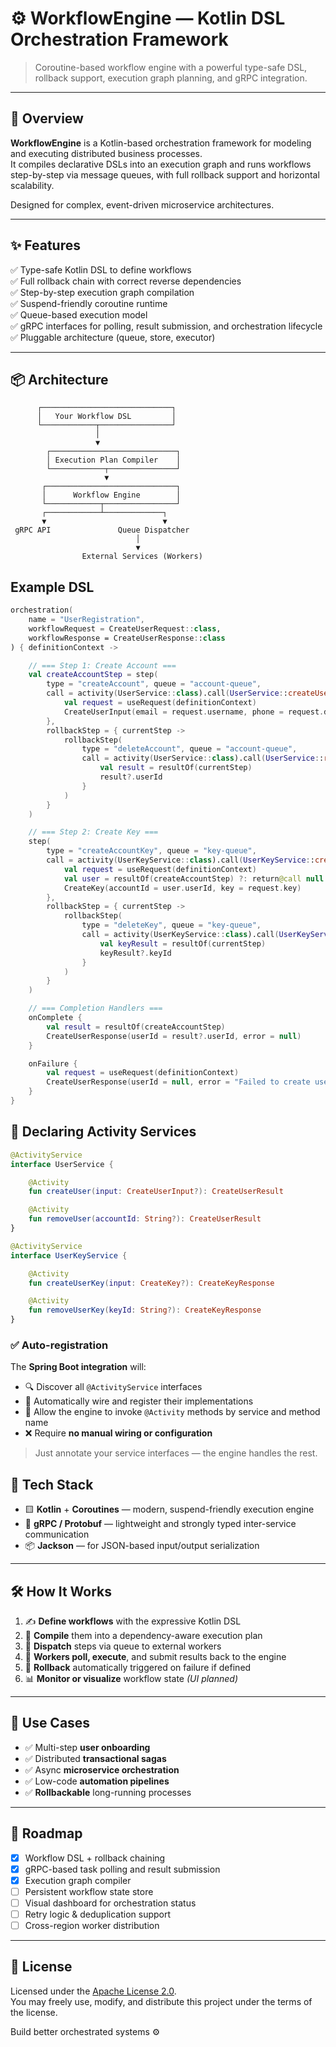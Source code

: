 # ⚙️ WorkflowEngine — Kotlin DSL Orchestration Framework

> Coroutine-based workflow engine with a powerful type-safe DSL, rollback support, execution graph planning, and gRPC integration.

---

## 🚀 Overview

**WorkflowEngine** is a Kotlin-based orchestration framework for modeling and executing distributed business processes.  
It compiles declarative DSLs into an execution graph and runs workflows step-by-step via message queues, with full rollback support and horizontal scalability.

Designed for complex, event-driven microservice architectures.

---

## ✨ Features

✅ Type-safe Kotlin DSL to define workflows  
✅ Full rollback chain with correct reverse dependencies  
✅ Step-by-step execution graph compilation  
✅ Suspend-friendly coroutine runtime  
✅ Queue-based execution model  
✅ gRPC interfaces for polling, result submission, and orchestration lifecycle  
✅ Pluggable architecture (queue, store, executor)

---

## 📦 Architecture

```text
      ┌─────────────────────────────┐
      │   Your Workflow DSL         │
      └────────────┬────────────────┘
                   │
                   ▼
        ┌────────────────────────────┐
        │ Execution Plan Compiler    │
        └────────────┬───────────────┘
                     ▼
       ┌─────────────────────────────┐
       │      Workflow Engine        │
       └────────────┬────────────────┘
       ┌────────────┴─────────────┐
       ▼                          ▼
 gRPC API               Queue Dispatcher
                            │
                            ▼
                External Services (Workers)
```

## Example DSL

```kotlin
orchestration(
    name = "UserRegistration",
    workflowRequest = CreateUserRequest::class,
    workflowResponse = CreateUserResponse::class
) { definitionContext ->

    // === Step 1: Create Account ===
    val createAccountStep = step(
        type = "createAccount", queue = "account-queue",
        call = activity(UserService::class).call(UserService::createUser) {
            val request = useRequest(definitionContext)
            CreateUserInput(email = request.username, phone = request.displayName)
        },
        rollbackStep = { currentStep ->
            rollbackStep(
                type = "deleteAccount", queue = "account-queue",
                call = activity(UserService::class).call(UserService::removeUser) {
                    val result = resultOf(currentStep)
                    result?.userId
                }
            )
        }
    )

    // === Step 2: Create Key ===
    step(
        type = "createAccountKey", queue = "key-queue",
        call = activity(UserKeyService::class).call(UserKeyService::createUserKey) {
            val request = useRequest(definitionContext)
            val user = resultOf(createAccountStep) ?: return@call null
            CreateKey(accountId = user.userId, key = request.key)
        },
        rollbackStep = { currentStep ->
            rollbackStep(
                type = "deleteKey", queue = "key-queue",
                call = activity(UserKeyService::class).call(UserKeyService::removeUserKey) {
                    val keyResult = resultOf(currentStep)
                    keyResult?.keyId
                }
            )
        }
    )

    // === Completion Handlers ===
    onComplete {
        val result = resultOf(createAccountStep)
        CreateUserResponse(userId = result?.userId, error = null)
    }

    onFailure {
        val request = useRequest(definitionContext)
        CreateUserResponse(userId = null, error = "Failed to create user ${request.username}")
    }
}
```

## 🧩 Declaring Activity Services

```kotlin
@ActivityService
interface UserService {

    @Activity
    fun createUser(input: CreateUserInput?): CreateUserResult

    @Activity
    fun removeUser(accountId: String?): CreateUserResult
}

@ActivityService
interface UserKeyService {

    @Activity
    fun createUserKey(input: CreateKey?): CreateKeyResponse

    @Activity
    fun removeUserKey(keyId: String?): CreateKeyResponse
}
```

### ✅ Auto-registration

The **Spring Boot integration** will:

- 🔍 Discover all `@ActivityService` interfaces
- 🔧 Automatically wire and register their implementations
- 🧠 Allow the engine to invoke `@Activity` methods by service and method name
- ❌ Require **no manual wiring or configuration**

> Just annotate your service interfaces — the engine handles the rest.

## 🔧 Tech Stack

- 🟨 **Kotlin** + **Coroutines** — modern, suspend-friendly execution engine
- 🔌 **gRPC / Protobuf** — lightweight and strongly typed inter-service communication
- 📦 **Jackson** — for JSON-based input/output serialization

---

## 🛠️ How It Works

1. ✍️ **Define workflows** with the expressive Kotlin DSL
2. 🧠 **Compile** them into a dependency-aware execution plan
3. 🚀 **Dispatch** steps via queue to external workers
4. 🎯 **Workers poll, execute**, and submit results back to the engine
5. 🔁 **Rollback** automatically triggered on failure if defined
6. 📊 **Monitor or visualize** workflow state *(UI planned)*

---

## 🎯 Use Cases

- ✅ Multi-step **user onboarding**
- ✅ Distributed **transactional sagas**
- ✅ Async **microservice orchestration**
- ✅ Low-code **automation pipelines**
- ✅ **Rollbackable** long-running processes

---

## 🧪 Roadmap

- [x] Workflow DSL + rollback chaining
- [x] gRPC-based task polling and result submission
- [x] Execution graph compiler
- [ ] Persistent workflow state store
- [ ] Visual dashboard for orchestration status
- [ ] Retry logic & deduplication support
- [ ] Cross-region worker distribution

---

## 📜 License

Licensed under the [Apache License 2.0](https://www.apache.org/licenses/LICENSE-2.0).  
You may freely use, modify, and distribute this project under the terms of the license. 

Build better orchestrated systems ⚙️